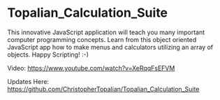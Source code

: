 # Topalian_Calculation_Suite
This innovative JavaScript application will teach you many important computer programming concepts. Learn from this object oriented JavaScript app how to make menus and calculators utilizing an array of objects. Happy Scripting! :-)

Video: https://www.youtube.com/watch?v=XeRqqFsEFVM

Updates Here: https://github.com/ChristopherTopalian/Topalian_Calculation_Suite
